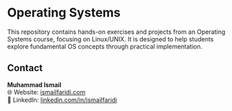 # Operating Systems  
This repository contains hands-on exercises and projects from an Operating Systems course, focusing on Linux/UNIX. It is designed to help students explore fundamental OS concepts through practical implementation.  

## Contact
**Muhammad Ismail**  
🌐 Website: [ismailfaridi.com](https://ismailfaridi.com)  
💼 LinkedIn: [linkedin.com/in/ismailfaridi](https://www.linkedin.com/in/ismailfaridi/)